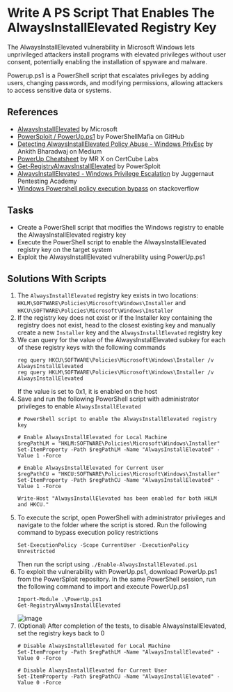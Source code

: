 # Write A PS Script That Enables The AlwaysInstallElevated Registry Key
The AlwaysInstallElevated vulnerability in Microsoft Windows lets unprivileged attackers install programs with elevated privileges without user consent, potentially enabling the installation of spyware and malware.

Powerup.ps1 is a PowerShell script that escalates privileges by adding users, changing passwords, and modifying permissions, allowing attackers to access sensitive data or systems.

## References
- [AlwaysInstallElevated](https://learn.microsoft.com/en-us/windows/win32/msi/alwaysinstallelevated) by Microsoft
- [PowerSploit / PowerUp.ps1](https://github.com/PowerShellMafia/PowerSploit/tree/master/Privesc) by PowerShellMafia on GitHub
- [Detecting AlwaysInstallElevated Policy Abuse - Windows PrivEsc](https://bherunda.medium.com/windows-privesc-detecting-alwaysinstallelevated-policy-abuse-f3ffa7a734bd) by Ankith Bharadwaj on Medium
- [PowerUp Cheatsheet](https://blog.certcube.com/powerup-cheatsheet/) by MR X on CertCube Labs
- [Get-RegistryAlwaysInstallElevated](https://powersploit.readthedocs.io/en/latest/Privesc/Get-RegistryAlwaysInstallElevated/) by PowerSploit
- [AlwaysInstallElevated - Windows Privilege Escalation](https://juggernaut-sec.com/alwaysinstallelevated/#Exploiting_AlwaysInstallElevated_with_PowerUp_GUI) by Juggernaut Pentesting Academy
- [Windows Powershell policy execution bypass](https://stackoverflow.com/questions/67270197/windows-powershell-policy-execution-bypass) on stackoverflow

## Tasks
- Create a PowerShell script that modifies the Windows registry to enable the AlwaysInstallElevated registry key
- Execute the PowerShell script to enable the AlwaysInstallElevated registry key on the target system
- Exploit the AlwaysInstallElevated vulnerability using PowerUp.ps1

## Solutions With Scripts
1. The `AlwaysInstallElevated` registry key exists in two locations: `HKLM\SOFTWARE\Policies\Microsoft\Windows\Installer` and `HKCU\SOFTWARE\Policies\Microsoft\Windows\Installer`
2. If the registry key does not exist or if the Installer key containing the registry does not exist, head to the closest existing key and manually create a new `Installer` key and the `AlwaysInstallElevated` registry key
3. We can query for the value of the AlwaysInstallElevated subkey for each of these registry keys with the following commands
   ```
   reg query HKCU\SOFTWARE\Policies\Microsoft\Windows\Installer /v AlwaysInstallElevated
   reg query HKLM\SOFTWARE\Policies\Microsoft\Windows\Installer /v AlwaysInstallElevated
   ```
   If the value is set to 0x1, it is enabled on the host
4. Save and run the following PowerShell script with administrator privileges to enable `AlwaysInstallElevated`
   ```
   # PowerShell script to enable the AlwaysInstallElevated registry key

   # Enable AlwaysInstallElevated for Local Machine
   $regPathLM = "HKLM:SOFTWARE\Policies\Microsoft\Windows\Installer"
   Set-ItemProperty -Path $regPathLM -Name "AlwaysInstallElevated" -Value 1 -Force

   # Enable AlwaysInstallElevated for Current User
   $regPathCU = "HKCU:SOFTWARE\Policies\Microsoft\Windows\Installer"
   Set-ItemProperty -Path $regPathCU -Name "AlwaysInstallElevated" -Value 1 -Force

   Write-Host "AlwaysInstallElevated has been enabled for both HKLM and HKCU."
   ```
5. To execute the script, open PowerShell with administrator privileges and navigate to the folder where the script is stored. Run the following command to bypass execution policy restrictions
   ```
   Set-ExecutionPolicy -Scope CurrentUser -ExecutionPolicy Unrestricted
   ```
   Then run the script using `./Enable-AlwaysInstallElevated.ps1`
6. To exploit the vulnerability with PowerUp.ps1, download PowerUp.ps1 from the PowerSploit repository. In the same PowerShell session, run the following command to import and execute PowerUp.ps1
   ```
   Import-Module .\PowerUp.ps1
   Get-RegistryAlwaysInstallElevated
   ```
   ![image](https://github.com/user-attachments/assets/a262111e-99d9-4463-9fe6-a4c153d4cca8)
7. (Optional) After completion of the tests, to disable AlwaysInstallElevated, set the registry keys back to 0
   ```
   # Disable AlwaysInstallElevated for Local Machine
   Set-ItemProperty -Path $regPathLM -Name "AlwaysInstallElevated" -Value 0 -Force
   
   # Disable AlwaysInstallElevated for Current User
   Set-ItemProperty -Path $regPathCU -Name "AlwaysInstallElevated" -Value 0 -Force
   ```



